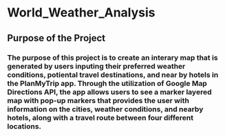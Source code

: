 # World_Weather_Analysis

## Purpose of the Project

### The purpose of this project is to create an interary map that is generated by users inputing their preferred weather conditions, potiental travel destinations, and near by hotels in the PlanMyTrip app. Through the utilization of Google Map Directions API, the app allows users to see a marker layered map with pop-up markers that provides the user with information on the cities, weather conditions, and nearby hotels, along with a travel route between four different locations. 

